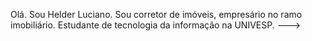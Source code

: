 Olá. 
Sou Helder Luciano.
Sou corretor de imóveis, empresário no ramo imobiliário.
Estudante de tecnologia da informação na UNIVESP.
--->
